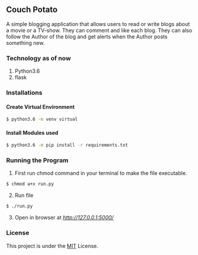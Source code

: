 ## Couch Potato

A simple blogging application that allows users to read or write blogs about a movie or a TV-show. They can comment and like each blog. They can also follow the Author of the blog and get alerts when the Author posts something new.
### Technology as of now

1. Python3.6
2. flask


### Installations

#### Create Virtual Environment

```bash
$ python3.6 -m venv virtual
```

#### Install Modules used
```bash
$ python3.6 -m pip install -r requirements.txt
```

### Running the Program

1. First run chmod command in your terminal to make the file executable.

```bash
$ chmod a+x run.py
```
2. Run file
```bash
$ ./run.py
```
3. Open in browser at _http://127.0.0.1:5000/_


### License
This project is under the [MIT](https://opensource.org/licenses/MIT) License.
